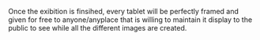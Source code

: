 Once the exibition is finsihed, every tablet will be perfectly framed and given for free to anyone/anyplace that is willing to maintain it display to the public to see while all the different images are created.